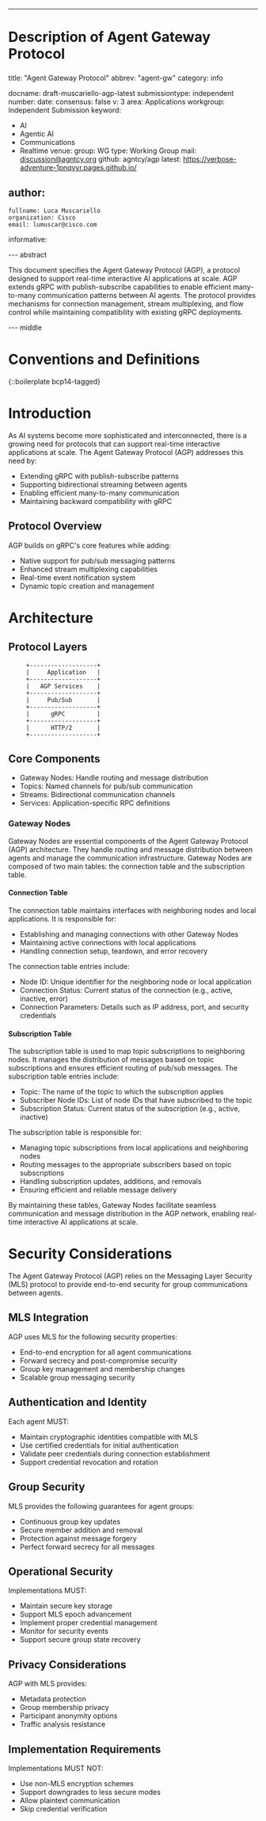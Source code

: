 ---
###
# Description of Agent Gateway Protocol
###
title: "Agent Gateway Protocol"
abbrev: "agent-gw"
category: info

docname: draft-muscariello-agp-latest
submissiontype: independent
number:
date:
consensus: false
v: 3
area: Applications
workgroup: Independent Submission
keyword:
 - AI
 - Agentic AI
 - Communications
 - Realtime
venue:
  group: WG
  type: Working Group
  mail: discussion@agntcy.org
  github: agntcy/agp
  latest: https://verbose-adventure-1pnqvyr.pages.github.io/

author:
 -
    fullname: Luca Muscariello
    organization: Cisco
    email: lumuscar@cisco.com


informative:


--- abstract


This document specifies the Agent Gateway Protocol (AGP), a protocol designed to
support real-time interactive AI applications at scale. AGP extends gRPC with
publish-subscribe capabilities to enable efficient many-to-many communication
patterns between AI agents. The protocol provides mechanisms for connection
management, stream multiplexing, and flow control while maintaining
compatibility with existing gRPC deployments.

--- middle

# Conventions and Definitions

{::boilerplate bcp14-tagged}

# Introduction


As AI systems become more sophisticated and interconnected, there is a growing need
for protocols that can support real-time interactive applications at scale. The Agent
Gateway Protocol (AGP) addresses this need by:

* Extending gRPC with publish-subscribe patterns
* Supporting bidirectional streaming between agents
* Enabling efficient many-to-many communication
* Maintaining backward compatibility with gRPC

## Protocol Overview

AGP builds on gRPC's core features while adding:

* Native support for pub/sub messaging patterns
* Enhanced stream multiplexing capabilities
* Real-time event notification system
* Dynamic topic creation and management

# Architecture

## Protocol Layers

         +-------------------+
         |     Application   |
         +-------------------+
         |   AGP Services    |
         +-------------------+
         |     Pub/Sub       |
         +-------------------+
         |      gRPC         |
         +-------------------+
         |      HTTP/2       |
         +-------------------+

## Core Components

* Gateway Nodes: Handle routing and message distribution
* Topics: Named channels for pub/sub communication
* Streams: Bidirectional communication channels
* Services: Application-specific RPC definitions

### Gateway Nodes

Gateway Nodes are essential components of the Agent Gateway Protocol (AGP) architecture. They handle routing and message distribution between agents and manage the communication infrastructure. Gateway Nodes are composed of two main tables: the connection table and the subscription table.

#### Connection Table

The connection table maintains interfaces with neighboring nodes and local applications. It is responsible for:

* Establishing and managing connections with other Gateway Nodes
* Maintaining active connections with local applications
* Handling connection setup, teardown, and error recovery

The connection table entries include:

* Node ID: Unique identifier for the neighboring node or local application
* Connection Status: Current status of the connection (e.g., active, inactive, error)
* Connection Parameters: Details such as IP address, port, and security credentials

#### Subscription Table

The subscription table is used to map topic subscriptions to neighboring nodes. It manages the distribution of messages based on topic subscriptions and ensures efficient routing of pub/sub messages. The subscription table entries include:

* Topic: The name of the topic to which the subscription applies
* Subscriber Node IDs: List of node IDs that have subscribed to the topic
* Subscription Status: Current status of the subscription (e.g., active, inactive)

The subscription table is responsible for:

* Managing topic subscriptions from local applications and neighboring nodes
* Routing messages to the appropriate subscribers based on topic subscriptions
* Handling subscription updates, additions, and removals
* Ensuring efficient and reliable message delivery

By maintaining these tables, Gateway Nodes facilitate seamless communication and message distribution in the AGP network, enabling real-time interactive AI applications at scale.

# Security Considerations


The Agent Gateway Protocol (AGP) relies on the Messaging Layer Security (MLS) protocol
to provide end-to-end security for group communications between agents.

## MLS Integration

AGP uses MLS for the following security properties:

* End-to-end encryption for all agent communications
* Forward secrecy and post-compromise security
* Group key management and membership changes
* Scalable group messaging security

## Authentication and Identity

Each agent MUST:

* Maintain cryptographic identities compatible with MLS
* Use certified credentials for initial authentication
* Validate peer credentials during connection establishment
* Support credential revocation and rotation

## Group Security

MLS provides the following guarantees for agent groups:

* Continuous group key updates
* Secure member addition and removal
* Protection against message forgery
* Perfect forward secrecy for all messages


## Operational Security

Implementations MUST:

* Maintain secure key storage
* Support MLS epoch advancement
* Implement proper credential management
* Monitor for security events
* Support secure group state recovery

## Privacy Considerations

AGP with MLS provides:

* Metadata protection
* Group membership privacy
* Participant anonymity options
* Traffic analysis resistance

## Implementation Requirements

Implementations MUST NOT:

* Use non-MLS encryption schemes
* Support downgrades to less secure modes
* Allow plaintext communication
* Skip credential verification
